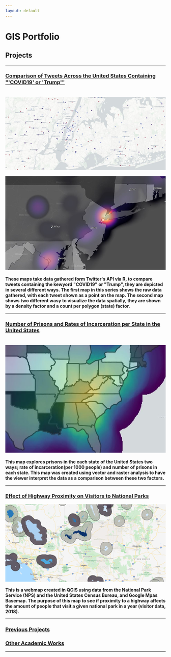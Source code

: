 ```yaml
---
layout: default
---
```


# GIS Portfolio
## Projects
---

### [Comparison of Tweets Across the United States Containing "'COVID19' or 'Trump'"](/projects/Lab6.md)<br><br>
[<img src="images/screenshotNY.1.JPG?raw=true"/>](projects/TweetCount.pdf) <br><br>
[<img src="images/screenshotNY.JPG?raw=true"/>](projects/TweetsHeatandState.pdf) <br><br>
**These maps take data gathered form Twitter's API via R, to compare tweets containing the kewyord "COVID19" or "Trump", they are depicted in several different ways. The first map in this series shows the raw data gathered, with each tweet shown as a point on the map. The second map shows two different wasy to visualize the data spatially, they are shown by a density factor and a count per polygon (state) factor.**

---
### [Number of Prisons and Rates of Incarceration per State in the United States](/Project1/index.md)<br><br>
[<img src="Project1/coverphoto.JPG?raw=true"/>](Project1/IncarcUSA1.pdf) <br><br>
**This map explores prisons in the each state of the United States two ways; rate of incarceration(per 1000 people) and number of prisons in each state. This map was created using vector and raster analysis to have the viewer interpret the data as a comparison between these two factors.**


---
 
 ### [Effect of Highway Proximity on Visitors to National Parks](/projects/WMProj.md)<br>
 
 [<img src="images/WebMapSS.PNG?raw=true"/>](https://sophiepeet.github.io/webmap/qgis2web_2020_02_19-11_29_49_299210/index.html)
 
**This is a webmap created in QGIS using data from the National Park Service (NPS) and the United States Census Bureau, and Google Mpas Basemap. The purpose of this map to see if proximity to a highway affects the amount of people that visit a given national park in a year (visitor data, 2018).**
 
 
---

### [Previous Projects](projects/old_projects)

### [Other Academic Works](projects/otherworks)

---
